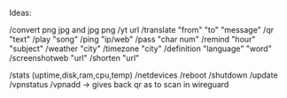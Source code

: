 Ideas:

/convert png jpg and jpg png
/yt url
/translate "from" "to" "message"
/qr "text"
/play "song"
/ping "ip/web"
/pass "char num"
/remind "hour" "subject"
/weather "city"
/timezone "city"
/definition "language" "word"
/screenshotweb "url"
/shorten "url"

/stats (uptime,disk,ram,cpu,temp)
/netdevices
/reboot
/shutdown
/update
/vpnstatus
/vpnadd -> gives back qr as to scan in wireguard



